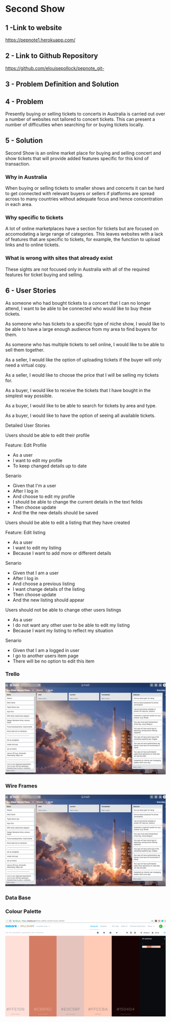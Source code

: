 
# Second Show 

## 1 -Link to website 
https://pepnote1.herokuapp.com/

## 2 - Link to Github Repository 
https://github.com/elouisepollock/pepnote_git-

## 3 - Problem Definition and Solution

## 4 - Problem 
Presently buying or selling tickets to concerts in Australia is carried out over a number of websites not tailored to concert tickets. This can present a number of difficulties when searching for or buying tickets locally. 

## 5 - Solution
Second Show is an online market place for buying and selling concert and show tickets that will provide added features specific for this kind of transaction.

### Why in Australia
When buying or selling tickets to smaller shows and concerts it can be hard to get connected with relevant buyers or sellers if platforms are spread across to many countries without adequate focus and hence concentration in each area.

### Why specific to tickets
A lot of online marketplaces have a section for tickets but are focused on accomodating a large range of categories. This leaves websites with a lack of features that are specific to tickets, for example, the function to upload links and to online tickets.

### What is wrong with sites that already exist
These sights are not focused only in Australia with all of the required features for ticket buying and selling.


## 6 - User Stories

As someone who had bought tickets to a concert that I can no longer  attend, I want to be able to be connected who would like to buy these tickets.

As someone who has tickets to a specific type of niche show, I would like to be able to have a large enough audience from my area to find buyers for them.

As someone who has multiple tickets to sell online, I would like to be able to sell them together.

As a seller, I would like the option of uploading tickets if the buyer will only need a virtual copy.

As a seller, I would like to choose the price that I will be selling my tickets for.

As a buyer, I would like to receive the tickets that I have bought in the simplest way possible.

As a buyer, I would like to be able to search for tickets by area and type.
 
As a buyer, I would like to have the option of seeing all available tickets.


Detailed User Stories

Users should be able to edit their profile 

Feature: Edit Profile

- As a user
- I want to edit my profile
- To keep changed details up to date

Senario

- Given that I'm a user
- After I log in 
- And choose to edit my profile
- I should be able to change the current details in the text feilds
- Then choose update
- And the the new details should be saved

Users should be able to edit a listing that they have created

Feature: Edit listing

- As a user
- I want to edit my listing
- Because I want to add more or different details

Senario 

- Given that I am a user
- After I log in 
- And choose a previous listing 
- I want change details of the listing 
- Then choose update
- And the new listing should appear

Users should not be able to change other users listings

- As a user 
- I do not want any other user to be able to edit my listing
- Because I want my listing to reflect my situation

Senario

- Given that I am a logged in user
- I go to another users item page
- There will be no option to edit this item

 
### Trello
![Image](https://github.com/elouisepollock/Images/blob/master/Screen%20Shot%202018-05-01%20at%2010.11.36%20am.png?raw=true)

### Wire Frames
![Image](https://github.com/elouisepollock/Images/blob/master/Screen%20Shot%202018-05-01%20at%2010.11.36%20am.png?raw=true)

### Data Base

### Colour Palette
![Image](https://github.com/elouisepollock/Images/blob/master/Screen%20Shot%202018-05-02%20at%208.31.22%20pm.png?raw=true)

